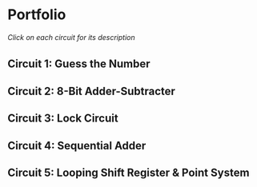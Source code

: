 # Portfolio
###### Click on each circuit for its description
## Circuit 1: Guess the Number 
## Circuit 2: 8-Bit Adder-Subtracter
## Circuit 3: Lock Circuit
## Circuit 4: Sequential Adder
## Circuit 5: Looping Shift Register & Point System
